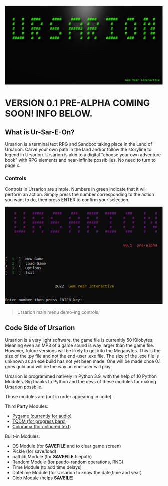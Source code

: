 ![Ursarion](https://github.com/GemYearInteractive/Ursarion/blob/main/Images/base_github.png?raw=true)

# VERSION 0.1 PRE-ALPHA COMING SOON! INFO BELOW.

## What is Ur-Sar-E-On?
Ursarion is a terminal text RPG and Sandbox taking place in the Land of Ursarion. Carve your own path in the land and/or follow the storyline to legend in Ursarion. Ursarion is akin to a digital "choose your own adventure book" with RPG elements and near-infinite possibilies. No need to turn to page x. 


### Controls
Controls in Ursarion are simple. Numbers in green indicate that it will perform an action. Simply press the number corresponding to the action you want to do, then press ENTER to confirm your selection.

![Ursarion main menu demo-ing controls](https://github.com/GemYearInteractive/Ursarion/blob/main/Images/image_2022-01-25_142300.png?raw=true)
>Ursarion main menu demo-ing controls.

## Code Side of Ursarion

Ursarion is a very light software, the game file is currenltly 50 Kilobytes. Meaning even an MP3 of a game sound is way larger than the game file. However, future versions will be likely to get into the Megabytes. This is the size of the .py file and not the end-user .exe file. The size of the .exe file is unknown as an exe build has not yet been made. One will be made once 0.1 goes gold and will be the way an end-user will play.

Ursarion is programmed natively in Python 3.9, with the help of 10 Python Modules. 
Big thanks to Python and the devs of these modules for making Ursarion possbile.

Those modules are (not in order appearing in code):

Third Party Modules:
- [Pygame (currently for audio)](https://github.com/pygame/pygame)
- [TQDM (for progress bars)](https://github.com/tqdm/tqdm)
- [Colorama (for coloured text)](https://github.com/tartley/colorama)

Built-in Modules:
- OS Module (for **SAVEFILE** and to clear game screen)
- Pickle (for save/load)
- pathlib Module (for **SAVEFILE** filepath)
- Random Module (for psudo-random operations, RNG)
- Time Module (to add time delays)
- Datetime Module (for Ursarion to know the date,time and year)
- Glob Module (helps **SAVEILE**)
